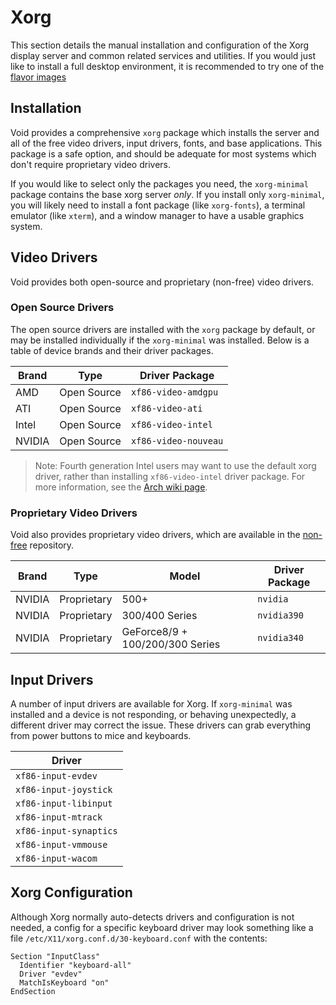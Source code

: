 # Xorg

This section details the manual installation and configuration of the Xorg
display server and common related services and utilities. If you would just like
to install a full desktop environment, it is recommended to try one of the
[flavor images](../../installation/live-images/index.md#flavor-images)

## Installation

Void provides a comprehensive `xorg` package which installs the server and all
of the free video drivers, input drivers, fonts, and base applications. This
package is a safe option, and should be adequate for most systems which don't
require proprietary video drivers.

If you would like to select only the packages you need, the `xorg-minimal`
package contains the base xorg server *only*. If you install only
`xorg-minimal`, you will likely need to install a font package (like
`xorg-fonts`), a terminal emulator (like `xterm`), and a window manager to have
a usable graphics system.

## Video Drivers

Void provides both open-source and proprietary (non-free) video drivers.

### Open Source Drivers

The open source drivers are installed with the `xorg` package by default, or may
be installed individually if the `xorg-minimal` was installed. Below is a table
of device brands and their driver packages.

| Brand  | Type        | Driver Package       |
|--------|-------------|----------------------|
| AMD    | Open Source | `xf86-video-amdgpu`  |
| ATI    | Open Source | `xf86-video-ati`     |
| Intel  | Open Source | `xf86-video-intel`   |
| NVIDIA | Open Source | `xf86-video-nouveau` |

> Note: Fourth generation Intel users may want to use the default xorg driver,
> rather than installing `xf86-video-intel` driver package. For more
> information, see the [Arch wiki
> page](https://wiki.archlinux.org/index.php/Intel_graphics#Installation).

### Proprietary Video Drivers

Void also provides proprietary video drivers, which are available in the
[non-free](../../xbps/repositories/official/nonfree.md) repository.

| Brand  | Type        | Model                           | Driver Package |
|--------|-------------|---------------------------------|----------------|
| NVIDIA | Proprietary | 500+                            | `nvidia`       |
| NVIDIA | Proprietary | 300/400 Series                  | `nvidia390`    |
| NVIDIA | Proprietary | GeForce8/9 + 100/200/300 Series | `nvidia340`    |

## Input Drivers

A number of input drivers are available for Xorg. If `xorg-minimal` was
installed and a device is not responding, or behaving unexpectedly, a different
driver may correct the issue. These drivers can grab everything from power
buttons to mice and keyboards.

| Driver                 |
|------------------------|
| `xf86-input-evdev`     |
| `xf86-input-joystick`  |
| `xf86-input-libinput`  |
| `xf86-input-mtrack`    |
| `xf86-input-synaptics` |
| `xf86-input-vmmouse`   |
| `xf86-input-wacom`     |

## Xorg Configuration

Although Xorg normally auto-detects drivers and configuration is not needed, a
config for a specific keyboard driver may look something like a file
`/etc/X11/xorg.conf.d/30-keyboard.conf` with the contents:

```
Section "InputClass"
  Identifier "keyboard-all"
  Driver "evdev"
  MatchIsKeyboard "on"
EndSection
```
